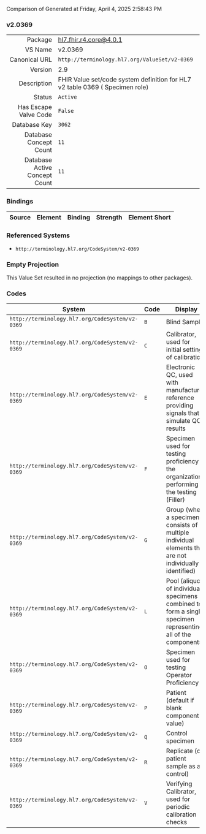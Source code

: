 Comparison of 
Generated at Friday, April 4, 2025 2:58:43 PM

### v2.0369

|      |     |
| ---: | --- |
| Package | hl7.fhir.r4.core@4.0.1 |
| VS Name | v2.0369 |
| Canonical URL | `http://terminology.hl7.org/ValueSet/v2-0369` |
| Version | 2.9 |
| Description | FHIR Value set/code system definition for HL7 v2 table 0369 ( Specimen role) |
| Status | `Active` |
| Has Escape Valve Code | `False` |
| Database Key | `3062` |
| Database Concept Count | `11` |
| Database Active Concept Count | `11` |
### Bindings

| Source | Element | Binding | Strength | Element Short |
| ------ | ------- | ------- | -------- | ------------- |

### Referenced Systems

* `http://terminology.hl7.org/CodeSystem/v2-0369`
### Empty Projection

This Value Set resulted in no projection (no mappings to other packages).

### Codes

| System | Code | Display |
| ------ | ---- | ------- |
| `http://terminology.hl7.org/CodeSystem/v2-0369` | `B` | Blind Sample |
| `http://terminology.hl7.org/CodeSystem/v2-0369` | `C` | Calibrator, used for initial setting of calibration |
| `http://terminology.hl7.org/CodeSystem/v2-0369` | `E` | Electronic QC, used with manufactured reference providing signals that simulate QC results |
| `http://terminology.hl7.org/CodeSystem/v2-0369` | `F` | Specimen used for testing proficiency of the organization performing the testing (Filler) |
| `http://terminology.hl7.org/CodeSystem/v2-0369` | `G` | Group (where a specimen consists of multiple individual elements that are not individually identified) |
| `http://terminology.hl7.org/CodeSystem/v2-0369` | `L` | Pool (aliquots of individual specimens combined to form a single specimen representing all of the components.) |
| `http://terminology.hl7.org/CodeSystem/v2-0369` | `O` | Specimen used for testing Operator Proficiency |
| `http://terminology.hl7.org/CodeSystem/v2-0369` | `P` | Patient (default if blank component value) |
| `http://terminology.hl7.org/CodeSystem/v2-0369` | `Q` | Control specimen |
| `http://terminology.hl7.org/CodeSystem/v2-0369` | `R` | Replicate (of patient sample as a control) |
| `http://terminology.hl7.org/CodeSystem/v2-0369` | `V` | Verifying Calibrator, used for periodic calibration checks |
